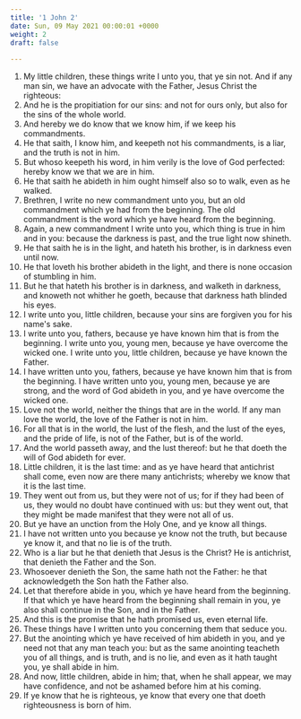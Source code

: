 ```yaml
---
title: '1 John 2'
date: Sun, 09 May 2021 00:00:01 +0000
weight: 2
draft: false
  
---
```


1. My little children, these things write I unto you, that ye sin not. And if any man sin, we have an advocate with the Father, Jesus Christ the righteous:
2. And he is the propitiation for our sins: and not for ours only, but also for the sins of the whole world.
3. And hereby we do know that we know him, if we keep his commandments.
4. He that saith, I know him, and keepeth not his commandments, is a liar, and the truth is not in him.
5. But whoso keepeth his word, in him verily is the love of God perfected: hereby know we that we are in him.
6. He that saith he abideth in him ought himself also so to walk, even as he walked.
7. Brethren, I write no new commandment unto you, but an old commandment which ye had from the beginning. The old commandment is the word which ye have heard from the beginning.
8. Again, a new commandment I write unto you, which thing is true in him and in you: because the darkness is past, and the true light now shineth.
9. He that saith he is in the light, and hateth his brother, is in darkness even until now.
10. He that loveth his brother abideth in the light, and there is none occasion of stumbling in him.
11. But he that hateth his brother is in darkness, and walketh in darkness, and knoweth not whither he goeth, because that darkness hath blinded his eyes.
12. I write unto you, little children, because your sins are forgiven you for his name's sake.
13. I write unto you, fathers, because ye have known him that is from the beginning. I write unto you, young men, because ye have overcome the wicked one. I write unto you, little children, because ye have known the Father.
14. I have written unto you, fathers, because ye have known him that is from the beginning. I have written unto you, young men, because ye are strong, and the word of God abideth in you, and ye have overcome the wicked one.
15. Love not the world, neither the things that are in the world. If any man love the world, the love of the Father is not in him.
16. For all that is in the world, the lust of the flesh, and the lust of the eyes, and the pride of life, is not of the Father, but is of the world.
17. And the world passeth away, and the lust thereof: but he that doeth the will of God abideth for ever.
18. Little children, it is the last time: and as ye have heard that antichrist shall come, even now are there many antichrists; whereby we know that it is the last time.
19. They went out from us, but they were not of us; for if they had been of us, they would no doubt have continued with us: but they went out, that they might be made manifest that they were not all of us.
20. But ye have an unction from the Holy One, and ye know all things.
21. I have not written unto you because ye know not the truth, but because ye know it, and that no lie is of the truth.
22. Who is a liar but he that denieth that Jesus is the Christ? He is antichrist, that denieth the Father and the Son.
23. Whosoever denieth the Son, the same hath not the Father: he that acknowledgeth the Son hath the Father also.
24. Let that therefore abide in you, which ye have heard from the beginning. If that which ye have heard from the beginning shall remain in you, ye also shall continue in the Son, and in the Father.
25. And this is the promise that he hath promised us, even eternal life.
26. These things have I written unto you concerning them that seduce you.
27. But the anointing which ye have received of him abideth in you, and ye need not that any man teach you: but as the same anointing teacheth you of all things, and is truth, and is no lie, and even as it hath taught you, ye shall abide in him.
28. And now, little children, abide in him; that, when he shall appear, we may have confidence, and not be ashamed before him at his coming.
29. If ye know that he is righteous, ye know that every one that doeth righteousness is born of him.
